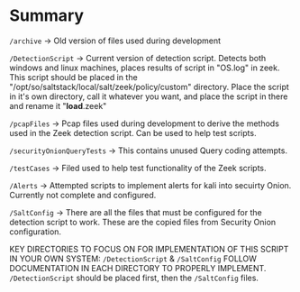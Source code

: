 # Summary

```/archive``` -> Old version of files used during development

```/DetectionScript``` -> Current version of detection script. Detects both windows and linux machines, places results of script in "OS.log"
in zeek. This script should be placed in the "/opt/so/saltstack/local/salt/zeek/policy/custom" directory. Place the script in it's own directory,
call it whatever you want, and place the script in there and rename it "__load__.zeek"

```/pcapFiles``` -> Pcap files used during development to derive the methods used in the Zeek detection script. Can be used to help test scripts.

```/securityOnionQueryTests``` -> This contains unused Query coding attempts.

```/testCases``` -> Filed used to help test functionality of the Zeek scripts.

```/Alerts``` -> Attempted scripts to implement alerts for kali into secuirty Onion. Currently not complete and configured.

```/SaltConfig``` -> There are all the files that must be configured for the detection script to work. These are the copied files from Security Onion configuration.

KEY DIRECTORIES TO FOCUS ON FOR IMPLEMENTATION OF THIS SCRIPT IN YOUR OWN SYSTEM: ```/DetectionScript``` & ```/SaltConfig```
FOLLOW DOCUMENTATION IN EACH DIRECTORY TO PROPERLY IMPLEMENT.
```/DetectionScript``` should be placed first, then the ```/SaltConfig``` files.
